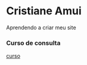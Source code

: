 # Cristiane Amui
Aprendendo a criar meu site
### Curso de consulta 
[curso](https://www.youtube.com/watch?v=kBy4N6aI2Qg&list=PLbEOwbQR9lqySIIlPJ-Qwo4f4HSuXVeWk&index=3)
